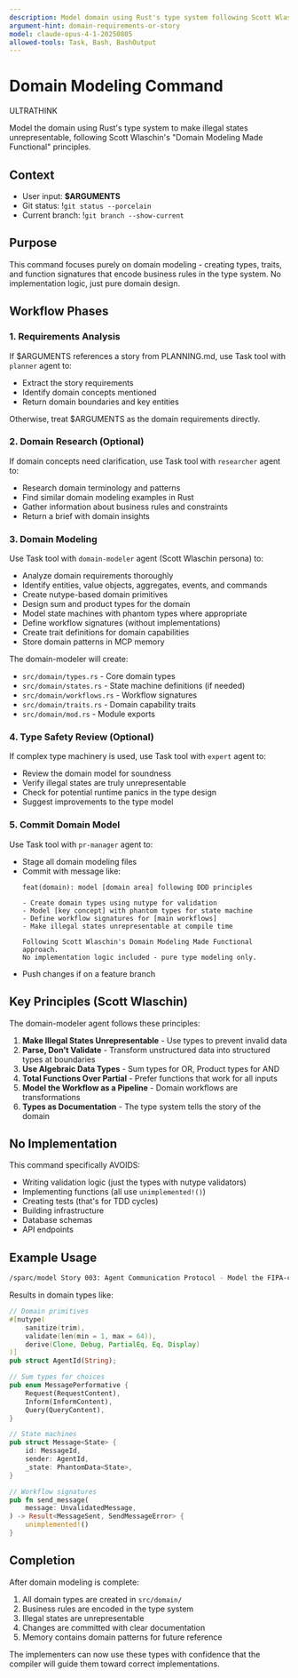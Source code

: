 ```yaml
---
description: Model domain using Rust's type system following Scott Wlaschin's principles. Makes illegal states unrepresentable without implementing logic.
argument-hint: domain-requirements-or-story
model: claude-opus-4-1-20250805
allowed-tools: Task, Bash, BashOutput
---
```


# Domain Modeling Command

ULTRATHINK

Model the domain using Rust's type system to make illegal states unrepresentable, following
Scott Wlaschin's "Domain Modeling Made Functional" principles.

## Context

- User input: **$ARGUMENTS**
- Git status: !`git status --porcelain`
- Current branch: !`git branch --show-current`

## Purpose

This command focuses purely on domain modeling - creating types, traits, and function signatures
that encode business rules in the type system. No implementation logic, just pure domain design.

## Workflow Phases

### 1. Requirements Analysis

If $ARGUMENTS references a story from PLANNING.md, use Task tool with `planner` agent to:
- Extract the story requirements
- Identify domain concepts mentioned
- Return domain boundaries and key entities

Otherwise, treat $ARGUMENTS as the domain requirements directly.

### 2. Domain Research (Optional)

If domain concepts need clarification, use Task tool with `researcher` agent to:
- Research domain terminology and patterns
- Find similar domain modeling examples in Rust
- Gather information about business rules and constraints
- Return a brief with domain insights

### 3. Domain Modeling

Use Task tool with `domain-modeler` agent (Scott Wlaschin persona) to:
- Analyze domain requirements thoroughly
- Identify entities, value objects, aggregates, events, and commands
- Create nutype-based domain primitives
- Design sum and product types for the domain
- Model state machines with phantom types where appropriate
- Define workflow signatures (without implementations)
- Create trait definitions for domain capabilities
- Store domain patterns in MCP memory

The domain-modeler will create:
- `src/domain/types.rs` - Core domain types
- `src/domain/states.rs` - State machine definitions (if needed)
- `src/domain/workflows.rs` - Workflow signatures
- `src/domain/traits.rs` - Domain capability traits
- `src/domain/mod.rs` - Module exports

### 4. Type Safety Review (Optional)

If complex type machinery is used, use Task tool with `expert` agent to:
- Review the domain model for soundness
- Verify illegal states are truly unrepresentable
- Check for potential runtime panics in the type design
- Suggest improvements to the type model

### 5. Commit Domain Model

Use Task tool with `pr-manager` agent to:

- Stage all domain modeling files
- Commit with message like:
  ```text
  feat(domain): model [domain area] following DDD principles

  - Create domain types using nutype for validation
  - Model [key concept] with phantom types for state machine
  - Define workflow signatures for [main workflows]
  - Make illegal states unrepresentable at compile time

  Following Scott Wlaschin's Domain Modeling Made Functional approach.
  No implementation logic included - pure type modeling only.
  ```
- Push changes if on a feature branch

## Key Principles (Scott Wlaschin)

The domain-modeler agent follows these principles:

1. **Make Illegal States Unrepresentable** - Use types to prevent invalid data
2. **Parse, Don't Validate** - Transform unstructured data into structured types at boundaries
3. **Use Algebraic Data Types** - Sum types for OR, Product types for AND
4. **Total Functions Over Partial** - Prefer functions that work for all inputs
5. **Model the Workflow as a Pipeline** - Domain workflows are transformations
6. **Types as Documentation** - The type system tells the story of the domain

## No Implementation

This command specifically AVOIDS:
- Writing validation logic (just the types with nutype validators)
- Implementing functions (all use `unimplemented!()`)
- Creating tests (that's for TDD cycles)
- Building infrastructure
- Database schemas
- API endpoints

## Example Usage

```bash
/sparc/model Story 003: Agent Communication Protocol - Model the FIPA-compliant message types
```

Results in domain types like:
```rust
// Domain primitives
#[nutype(
    sanitize(trim),
    validate(len(min = 1, max = 64)),
    derive(Clone, Debug, PartialEq, Eq, Display)
)]
pub struct AgentId(String);

// Sum types for choices
pub enum MessagePerformative {
    Request(RequestContent),
    Inform(InformContent),
    Query(QueryContent),
}

// State machines
pub struct Message<State> {
    id: MessageId,
    sender: AgentId,
    _state: PhantomData<State>,
}

// Workflow signatures
pub fn send_message(
    message: UnvalidatedMessage,
) -> Result<MessageSent, SendMessageError> {
    unimplemented!()
}
```

## Completion

After domain modeling is complete:
1. All domain types are created in `src/domain/`
2. Business rules are encoded in the type system
3. Illegal states are unrepresentable
4. Changes are committed with clear documentation
5. Memory contains domain patterns for future reference

The implementers can now use these types with confidence that the compiler will guide them
toward correct implementations.
